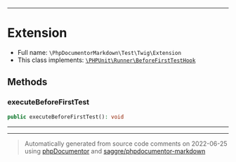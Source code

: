***

# Extension





* Full name: `\PhpDocumentorMarkdown\Test\Twig\Extension`
* This class implements:
[`\PHPUnit\Runner\BeforeFirstTestHook`](../../../PHPUnit/Runner/BeforeFirstTestHook.md)




## Methods


### executeBeforeFirstTest



```php
public executeBeforeFirstTest(): void
```











***


***
> Automatically generated from source code comments on 2022-06-25 using [phpDocumentor](http://www.phpdoc.org/) and [saggre/phpdocumentor-markdown](https://github.com/Saggre/phpDocumentor-markdown)
